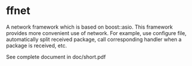 ffnet
=====

A network framework which is based on boost::asio. This framework provides more convenient use of network. For example, use configure file, automatically split received package, call corresponding handler when a package is received, etc.

See complete document in doc/short.pdf
